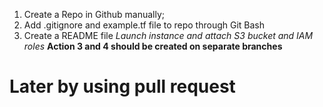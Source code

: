1. Create a Repo in Github manually;
2. Add .gitignore and example.tf file to repo through Git Bash
3. Create a README file 
_Launch instance and attach S3 bucket and IAM roles_
__Action 3 and 4 should be created on separate branches__
# Later by using pull request